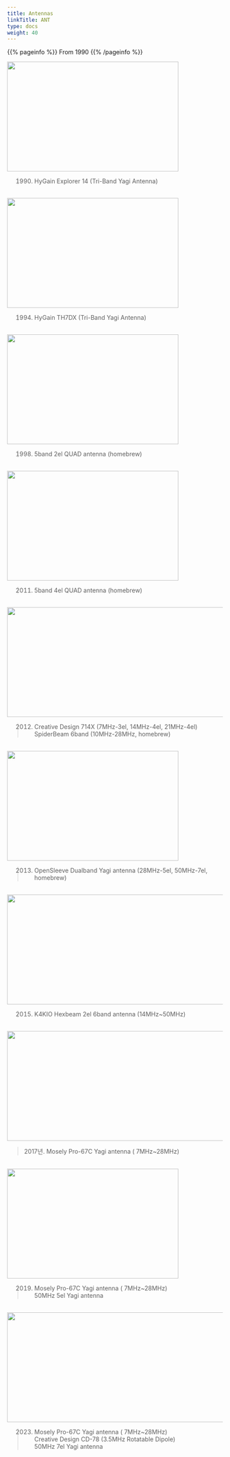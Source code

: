 ```yaml
---
title: Antennas
linkTitle: ANT
type: docs
weight: 40
---
```


{{% pageinfo %}}
From 1990
{{% /pageinfo %}} 

<img src="/about/img/103_EX14.jpg" style="width:400px;height:256">

> 1990. HyGain Explorer 14 (Tri-Band Yagi Antenna)

<br>
<img src="/about/img/105_TH7DX.jpg" style="width:400px;height:256"><br>

> 1994. HyGain TH7DX (Tri-Band Yagi Antenna)

<br>
<img src="/about/img/107_QUAD.jpg" style="width:400px;height:256"><br>

> 1998. 5band 2el QUAD antenna (homebrew)

<br>
<img src="/about/img/109_QUAD.jpg" style="width:400px;height:256"><br>

> 2011. 5band 4el QUAD antenna (homebrew)

<br>
<img src="/about/img/110_ANT.jpg" style="width:1000px;height:256"><br>

> 2012. Creative Design 714X (7MHz-3el, 14MHz-4el, 21MHz-4el)<br>
> SpiderBeam 6band (10MHz-28MHz, homebrew)

<br>
<img src="/about/img/119_Yagi.jpg" style="width:400px;height:256"><br>

> 2013. OpenSleeve Dualband Yagi antenna (28MHz-5el, 50MHz-7el, homebrew)

<br>
<img src="/about/img/121_Hexbeam.jpg" style="width:800px;height:256"><br>

> 2015. K4KIO Hexbeam 2el 6band antenna (14MHz~50MHz)

<br>
<img src="/about/img/123_ANT.jpg" style="width:800px;height:256"><br>

> 2017년. Mosely Pro-67C Yagi antenna ( 7MHz~28MHz)

<br>
<img src="/about/img/125_ANT.jpg" style="width:400px;height:256"><br>

> 2019. Mosely Pro-67C Yagi antenna ( 7MHz~28MHz)<br>
> 50MHz 5el Yagi antenna

<br>
<img src="/about/img/127_ANT.jpg" style="width:800px;height:256"><br>

> 2023. Mosely Pro-67C Yagi antenna ( 7MHz~28MHz)<br>
> Creative Design CD-78 (3.5MHz Rotatable Dipole)<br>
> 50MHz 7el Yagi antenna